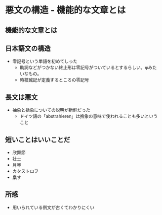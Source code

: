 # 悪文の構造 - 機能的な文章とは

## 機能的な文章とは

## 日本語文の構造

* 零記号という単語を初めてしった
  * 助詞などがつかない終止形は零記号がついているとするらしい。φみたいなもの。
  * 時枝誠記が定義するところの零記号

## 長文は悪文

* 抽象と捨象についての説明が新鮮だった
  * ドイツ語の「abstrahieren」は捨象の意味で使われることも多いということ

## 短いことはいいことだ

* 欣舞節
* 壮士
* 月琴
* カタストロフ
* 梟す

## 所感

* 用いられている例文が古くてわかりにくい

